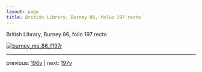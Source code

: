 ```yaml
---
layout: page
title: British Library, Burney 86, folio 197 recto
---
```


British Library, Burney 86, folio 197 recto

[![burney_ms_86_f197r](http://www.homermultitext.org/iipsrv?IIIF=/project/homer/pyramidal/deepzoom/bl/burney86imgs/v1/burney_ms_86_f197r.tif/full/800,/0/default.jpg)](http://www.homermultitext.org/ict2/?urn=urn:cite2:bl:burney86imgs.v1:burney_ms_86_f197r) 

---

previous:  [196v](../196v/) | next: [197v](../197v/)